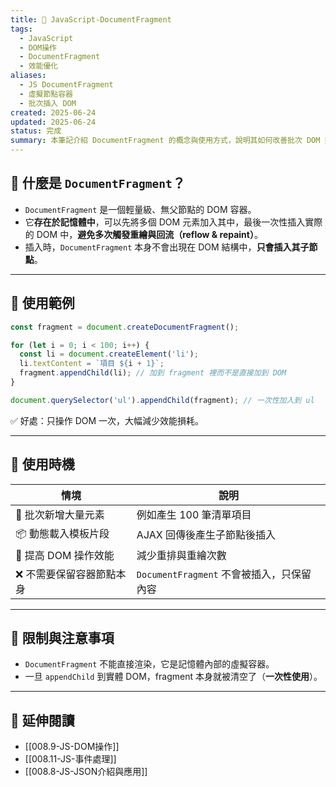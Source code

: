 ```yaml
---
title: 📄 JavaScript-DocumentFragment
tags:
  - JavaScript
  - DOM操作
  - DocumentFragment
  - 效能優化
aliases:
  - JS DocumentFragment
  - 虛擬節點容器
  - 批次插入 DOM
created: 2025-06-24
updated: 2025-06-24
status: 完成
summary: 本筆記介紹 DocumentFragment 的概念與使用方式，說明其如何改善批次 DOM 插入操作的效能，並提供範例與使用時機。
---
```

## 🧠 什麼是 `DocumentFragment`？

- `DocumentFragment` 是一個輕量級、無父節點的 DOM 容器。
- 它**存在於記憶體中**，可以先將多個 DOM 元素加入其中，最後一次性插入實際的 DOM 中，**避免多次觸發重繪與回流（reflow & repaint）**。
- 插入時，`DocumentFragment` 本身不會出現在 DOM 結構中，**只會插入其子節點**。

---
## 🧪 使用範例

```javascript
const fragment = document.createDocumentFragment();

for (let i = 0; i < 100; i++) {
  const li = document.createElement('li');
  li.textContent = `項目 ${i + 1}`;
  fragment.appendChild(li); // 加到 fragment 裡而不是直接加到 DOM
}

document.querySelector('ul').appendChild(fragment); // 一次性加入到 ul
```

✅ 好處：只操作 DOM 一次，大幅減少效能損耗。

---
## 🧾 使用時機

|情境|說明|
|---|---|
|🔁 批次新增大量元素|例如產生 100 筆清單項目|
|📦 動態載入模板片段|AJAX 回傳後產生子節點後插入|
|🚀 提高 DOM 操作效能|減少重排與重繪次數|
|❌ 不需要保留容器節點本身|`DocumentFragment` 不會被插入，只保留內容|

---
## 🚫 限制與注意事項

- `DocumentFragment` 不能直接渲染，它是記憶體內部的虛擬容器。
- 一旦 `appendChild` 到實體 DOM，fragment 本身就被清空了（**一次性使用**）。

---

## 🔁 延伸閱讀

- [[008.9-JS-DOM操作]]
- [[008.11-JS-事件處理]]
- [[008.8-JS-JSON介紹與應用]]